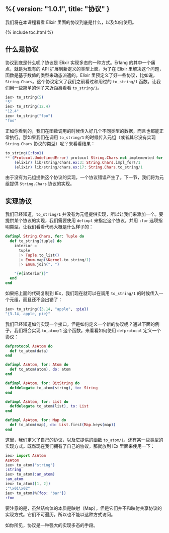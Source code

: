 %{
  version: "1.0.1",
  title: "协议"
}
---

我们将在本课程看看 Elixir 里面的协议到底是什么，以及如何使用。  

{% include toc.html %}

## 什么是协议

协议到底是什么呢？协议是 Elixir 实现多态的一种方式。Erlang 的其中一个痛点，就是为现有的 API 扩展到新定义的类型上面。为了在 Elixir 里解决这个问题，函数是基于数值的类型来动态派遣的。Elixir 里预定义了好一些协议，比如说，`String.Chars`。这个协议定义了我们之前看过和用过的 `to_string/1` 函数。让我们用一些简单的例子来近距离看看 `to_string/1`。  


```elixir
iex> to_string(5)
"5"
iex> to_string(12.4)
"12.4"
iex> to_string("foo")
"foo"
```

正如你看到的，我们在函数调用的时候传入好几个不同类型的数据，而且也都能正常执行。那如果我们在调用 `to_string/1` 的时候传入元组（或者其它没有实现 `String.Chars` 协议的类型）呢？来看看结果：  

```elixir
to_string({:foo})
** (Protocol.UndefinedError) protocol String.Chars not implemented for {:foo}
    (elixir) lib/string/chars.ex:3: String.Chars.impl_for!/1
    (elixir) lib/string/chars.ex:17: String.Chars.to_string/1
```

由于没有为元组提供这个协议的实现，一个协议错误产生了。下一节，我们将为元组提供 `String.Chars` 协议的实现。  

## 实现协议

我们已经知道，`to_string/1` 并没有为元组提供实现，所以让我们来添加一个。要提供某个协议的实现，我们需要使用 `defimpl` 来指定这个协议，并用 `:for` 选项指明类型。让我们看看代码大概是什么样子的：  

```elixir
defimpl String.Chars, for: Tuple do
  def to_string(tuple) do
    interior =
      tuple
      |> Tuple.to_list()
      |> Enum.map(&Kernel.to_string/1)
      |> Enum.join(", ")

    "{#{interior}}"
  end
end
```

如果把上面的代码复制到 IEx，我们现在就可以在调用 `to_string/1` 的时候传入一个元组，而且还不会出错了：  

```elixir
iex> to_string({3.14, "apple", :pie})
"{3.14, apple, pie}"
```

我们已经知道如何实现一个接口，但是如何定义一个新的协议呢？通过下面的例子，我们将会实现 `to_atom/1` 这个函数。来看看如何使用 `defprotocol` 定义一个协议：  

```elixir
defprotocol AsAtom do
  def to_atom(data)
end

defimpl AsAtom, for: Atom do
  def to_atom(atom), do: atom
end

defimpl AsAtom, for: BitString do
  defdelegate to_atom(string), to: String
end

defimpl AsAtom, for: List do
  defdelegate to_atom(list), to: List
end

defimpl AsAtom, for: Map do
  def to_atom(map), do: List.first(Map.keys(map))
end
```

这里，我们定义了自己的协议，以及它提供的函数 `to_atom/1`，还有某一些类型的实现方式。既然现在我们拥有了自己的协议，那就放到 IEx 里面来使用一下：  

```elixir
iex> import AsAtom
AsAtom
iex> to_atom("string")
:string
iex> to_atom(:an_atom)
:an_atom
iex> to_atom([1, 2])
:"\x01\x02"
iex> to_atom(%{foo: "bar"})
:foo
```

要注意的是，虽然结构体的本质是映射（Map），但是它们并不和映射共享协议的实现方式。它们不可遍历，所以也不能以这种方式访问。  

如你所见，协议是一种强大的实现多态的手段。  

